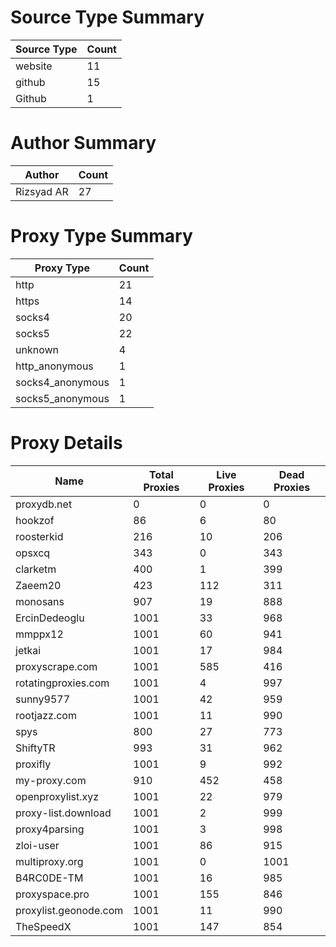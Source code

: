 # Source Type Summary

| Source Type | Count |
|-------------|-------|
| website | 11 |
| github | 15 |
| Github | 1 |


# Author Summary

| Author | Count |
|--------|-------|
| Rizsyad AR | 27 |


# Proxy Type Summary

| Proxy Type | Count |
|------------|-------|
| http | 21 |
| https | 14 |
| socks4 | 20 |
| socks5 | 22 |
| unknown | 4 |
| http_anonymous | 1 |
| socks4_anonymous | 1 |
| socks5_anonymous | 1 |


# Proxy Details

| Name | Total Proxies | Live Proxies | Dead Proxies |
|------|---------------|--------------|---------------|
| proxydb.net | 0 | 0 | 0 |
| hookzof | 86 | 6 | 80 |
| roosterkid | 216 | 10 | 206 |
| opsxcq | 343 | 0 | 343 |
| clarketm | 400 | 1 | 399 |
| Zaeem20 | 423 | 112 | 311 |
| monosans | 907 | 19 | 888 |
| ErcinDedeoglu | 1001 | 33 | 968 |
| mmppx12 | 1001 | 60 | 941 |
| jetkai | 1001 | 17 | 984 |
| proxyscrape.com | 1001 | 585 | 416 |
| rotatingproxies.com | 1001 | 4 | 997 |
| sunny9577 | 1001 | 42 | 959 |
| rootjazz.com | 1001 | 11 | 990 |
| spys | 800 | 27 | 773 |
| ShiftyTR | 993 | 31 | 962 |
| proxifly | 1001 | 9 | 992 |
| my-proxy.com | 910 | 452 | 458 |
| openproxylist.xyz | 1001 | 22 | 979 |
| proxy-list.download | 1001 | 2 | 999 |
| proxy4parsing | 1001 | 3 | 998 |
| zloi-user | 1001 | 86 | 915 |
| multiproxy.org | 1001 | 0 | 1001 |
| B4RC0DE-TM | 1001 | 16 | 985 |
| proxyspace.pro | 1001 | 155 | 846 |
| proxylist.geonode.com | 1001 | 11 | 990 |
| TheSpeedX | 1001 | 147 | 854 |
